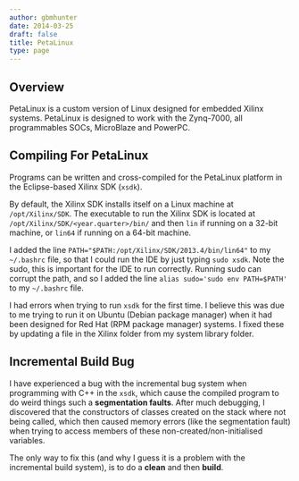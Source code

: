 ```yaml
---
author: gbmhunter
date: 2014-03-25
draft: false
title: PetaLinux
type: page
---
```


## Overview

PetaLinux is a custom version of Linux designed for embedded Xilinx systems. PetaLinux is designed to work with the Zynq-7000, all programmables SOCs, MicroBlaze and PowerPC.

## Compiling For PetaLinux

Programs can be written and cross-compiled for the PetaLinux platform in the Eclipse-based Xilinx SDK (`xsdk`).

By default, the Xilinx SDK installs itself on a Linux machine at `/opt/Xilinx/SDK`. The executable to run the Xilinx SDK is located at `/opt/Xilinx/SDK/<year.quarter>/bin/` and then `lin` if running on a 32-bit machine, or `lin64` if running on a 64-bit machine.

I added the line `PATH="$PATH:/opt/Xilinx/SDK/2013.4/bin/lin64"` to my `~/.bashrc` file, so that I could run the IDE by just typing `sudo xsdk`. Note the sudo, this is important for the IDE to run correctly. Running sudo can corrupt the path, and so I added the line `alias sudo='sudo env PATH=$PATH'` to my `~/.bashrc` file.

I had errors when trying to run `xsdk` for the first time. I believe this was due to me trying to run it on Ubuntu (Debian package manager) when it had been designed for Red Hat (RPM package manager) systems. I fixed these by updating a file in the Xilinx folder from my system library folder.

## Incremental Build Bug

I have experienced a bug with the incremental bug system when programming with C++ in the `xsdk`, which cause the compiled program to do weird things such a **segmentation faults**. After much debugging, I discovered that the constructors of classes created on the stack where not being called, which then caused memory errors (like the segmentation fault) when trying to access members of these non-created/non-initialised variables.

The only way to fix this (and why I guess it is a problem with the incremental build system), is to do a **clean** and then **build**.
